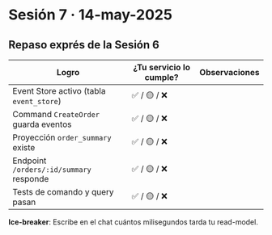 # Sesión 7 · 14-may-2025  
## Repaso exprés de la Sesión 6

| Logro | ¿Tu servicio lo cumple? | Observaciones |
|-------|-------------------------|---------------|
| Event Store activo (tabla `event_store`) | ✅ / 🟡 / ❌ | |
| Command `CreateOrder` guarda eventos | ✅ / 🟡 / ❌ | |
| Proyección `order_summary` existe | ✅ / 🟡 / ❌ | |
| Endpoint `/orders/:id/summary` responde | ✅ / 🟡 / ❌ | |
| Tests de comando y query pasan | ✅ / 🟡 / ❌ | |

**Ice-breaker**: Escribe en el chat cuántos milisegundos tarda tu read-model.